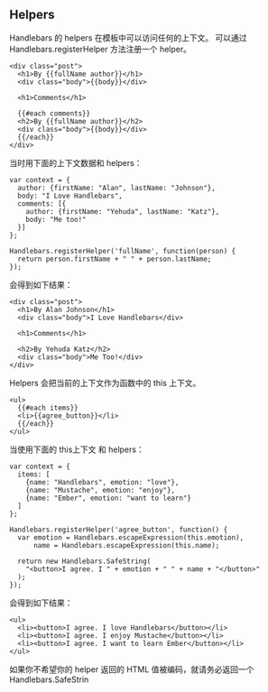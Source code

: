 Helpers
---

Handlebars 的 helpers 在模板中可以访问任何的上下文。 可以通过 Handlebars.registerHelper 方法注册一个 helper。   

	<div class="post">
	  <h1>By {{fullName author}}</h1>
	  <div class="body">{{body}}</div>

	  <h1>Comments</h1>

	  {{#each comments}}
	  <h2>By {{fullName author}}</h2>
	  <div class="body">{{body}}</div>
	  {{/each}}
	</div>
	
当时用下面的上下文数据和 helpers：   

	var context = {
	  author: {firstName: "Alan", lastName: "Johnson"},
	  body: "I Love Handlebars",
	  comments: [{
		author: {firstName: "Yehuda", lastName: "Katz"},
		body: "Me too!"
	  }]
	};

	Handlebars.registerHelper('fullName', function(person) {
	  return person.firstName + " " + person.lastName;
	});
	
会得到如下结果：   

	<div class="post">
	  <h1>By Alan Johnson</h1>
	  <div class="body">I Love Handlebars</div>

	  <h1>Comments</h1>

	  <h2>By Yehuda Katz</h2>
	  <div class="body">Me Too!</div>
	</div>
	
Helpers 会把当前的上下文作为函数中的 this 上下文。   

	<ul>
	  {{#each items}}
	  <li>{{agree_button}}</li>
	  {{/each}}
	</ul>
	
当使用下面的 this上下文 和 helpers：   

	var context = {
	  items: [
		{name: "Handlebars", emotion: "love"},
		{name: "Mustache", emotion: "enjoy"},
		{name: "Ember", emotion: "want to learn"}
	  ]
	};

	Handlebars.registerHelper('agree_button', function() {
	  var emotion = Handlebars.escapeExpression(this.emotion),
		  name = Handlebars.escapeExpression(this.name);

	  return new Handlebars.SafeString(
		"<button>I agree. I " + emotion + " " + name + "</button>"
	  );
	});
	
会得到如下结果：   

	<ul>
	  <li><button>I agree. I love Handlebars</button></li>
	  <li><button>I agree. I enjoy Mustache</button></li>
	  <li><button>I agree. I want to learn Ember</button></li>
	</ul>
	
如果你不希望你的 helper 返回的 HTML 值被编码，就请务必返回一个 Handlebars.SafeStrin